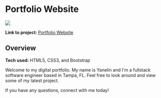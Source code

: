 # Portfolio Website

<img src="./images/portfolio.gif">

<b>Link to project: </b><a href="https://ramosy1.github.io/portfolio/">Portfolio Website</a>

## Overview

<b>Tech used: </b>HTML5, CSS3, and Bootstrap

Welcome to my digital portfolio. My name is Yanelin and I'm a fullstack software engineer based in Tampa, FL. Feel free to look around and view some of my latest project. 

If you have any questions, connect with me today!


